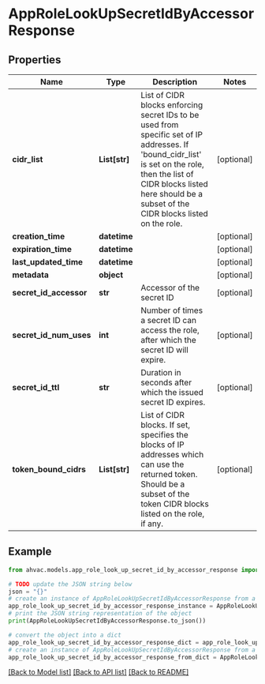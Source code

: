 # AppRoleLookUpSecretIdByAccessorResponse


## Properties

Name | Type | Description | Notes
------------ | ------------- | ------------- | -------------
**cidr_list** | **List[str]** | List of CIDR blocks enforcing secret IDs to be used from specific set of IP addresses. If &#39;bound_cidr_list&#39; is set on the role, then the list of CIDR blocks listed here should be a subset of the CIDR blocks listed on the role. | [optional] 
**creation_time** | **datetime** |  | [optional] 
**expiration_time** | **datetime** |  | [optional] 
**last_updated_time** | **datetime** |  | [optional] 
**metadata** | **object** |  | [optional] 
**secret_id_accessor** | **str** | Accessor of the secret ID | [optional] 
**secret_id_num_uses** | **int** | Number of times a secret ID can access the role, after which the secret ID will expire. | [optional] 
**secret_id_ttl** | **str** | Duration in seconds after which the issued secret ID expires. | [optional] 
**token_bound_cidrs** | **List[str]** | List of CIDR blocks. If set, specifies the blocks of IP addresses which can use the returned token. Should be a subset of the token CIDR blocks listed on the role, if any. | [optional] 

## Example

```python
from ahvac.models.app_role_look_up_secret_id_by_accessor_response import AppRoleLookUpSecretIdByAccessorResponse

# TODO update the JSON string below
json = "{}"
# create an instance of AppRoleLookUpSecretIdByAccessorResponse from a JSON string
app_role_look_up_secret_id_by_accessor_response_instance = AppRoleLookUpSecretIdByAccessorResponse.from_json(json)
# print the JSON string representation of the object
print(AppRoleLookUpSecretIdByAccessorResponse.to_json())

# convert the object into a dict
app_role_look_up_secret_id_by_accessor_response_dict = app_role_look_up_secret_id_by_accessor_response_instance.to_dict()
# create an instance of AppRoleLookUpSecretIdByAccessorResponse from a dict
app_role_look_up_secret_id_by_accessor_response_from_dict = AppRoleLookUpSecretIdByAccessorResponse.from_dict(app_role_look_up_secret_id_by_accessor_response_dict)
```
[[Back to Model list]](../README.md#documentation-for-models) [[Back to API list]](../README.md#documentation-for-api-endpoints) [[Back to README]](../README.md)


